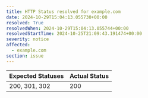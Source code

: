 ```yaml
---
title: HTTP Status resolved for example.com
date: 2024-10-29T15:04:13.055730+00:00
resolved: True
resolvedWhen: 2024-10-29T15:04:13.055744+00:00
resolvedStartTime: 2024-10-25T21:09:43.191474+00:00
severity: notice
affected:
  - example.com
section: issue
---
```


| Expected Statuses | Actual Status  |
|-------------------|----------------|
| 200, 301, 302 | 200 |
